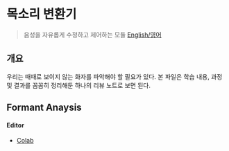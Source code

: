 # 목소리 변환기
> 음성을 자유롭게 수정하고 제어하는 모듈 [English/영어](./README.md)



## 개요

우리는 때때로 보이지 않는 화자를 파악해야 할 필요가 있다. 본 파일은 학습 내용, 과정 및 결과를 꼼꼼히 정리해둔 하나의 리뷰 노트로 보면 된다.



## Formant Anaysis


#### Editor

- [Colab](https://colab.research.google.com/)
